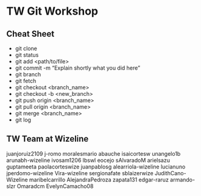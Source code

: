 # TW Git Workshop

## Cheat Sheet

* git clone
* git status
* git add <path/to/file>
* git commit -m “Explain shortly what you did here”
* git branch
* git fetch
* git checkout <branch_name>
* git checkout -b <new_branch>
* git push origin <branch_name>
* git pull origin <branch_name>
* git merge <branch_name>
* git log

## TW Team at Wizeline

juanjoruiz2109
j-romo
moralesmario
abauche
isaicortesw
unangelo1b
arunabh-wizeline
ivosam1206
lbswl
eocejo
sAlvaradoM
arielsazu
guptameeta
paolacorteswize
juanpablosg
alearriola-wizeline
lucianuno
jperdomo-wizeline
Vira-wizeline
sergionafate
sblaizerwize
JudithCano-Wizeline
maribelcarrillo
AlejandraPedroza
zapata131
edgar-raruz
armando-slzr
Omaradcm
EvelynCamacho08